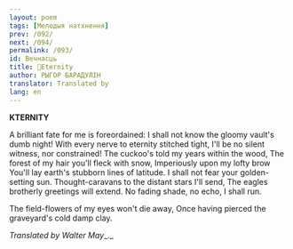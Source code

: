 ```yaml
---
layout: poem
tags: [Мелодыя натхнення]
prev: /092/
next: /094/
permalink: /093/
id: Вечнасць
title: 🚧Eternity
author: РЫГОР БАРАДУЛІН
translator: Translated by 
lang: en
---
```



  **KTERNITY**

A brilliant fate for me is foreordained: I shall not know the gloomy vault's dumb night! With every nerve to eternity stitched tight, I'll be no silent witness, nor constrained! The cuckoo's told my years within the wood, The forest of my hair you'll fleck with snow, Imperiously upon my lofty brow You'll lay earth's stubborn lines of latitude. I shall not fear your golden-setting sun. Thought-caravans to the distant stars I'll send, The eagles brotherly greetings will extend. No fading shade, no echo, I shall run.

The field-flowers of my eyes won't die away, Once having pierced the graveyard's cold damp clay.

_Translated by Walter May__._

